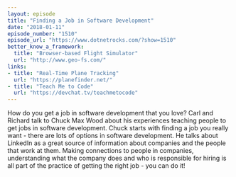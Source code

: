 ```yaml
---
layout: episode
title: "Finding a Job in Software Development"
date: "2018-01-11"
episode_number: "1510"
episode_url: "https://www.dotnetrocks.com/?show=1510"
better_know_a_framework:
  title: "Browser-based Flight Simulator"
  url: "http://www.geo-fs.com/"
links:
- title: "Real-Time Plane Tracking"
  url: "https://planefinder.net/"
- title: "Teach Me to Code"
  url: "https://devchat.tv/teachmetocode"
---
```


How do you get a job in software development that you love? Carl and Richard talk to Chuck Max Wood about his experiences teaching people to get jobs in software development. Chuck starts with finding a job you really want - there are lots of options in software development. He talks about LinkedIn as a great source of information about companies and the people that work at them. Making connections to people in companies, understanding what the company does and who is responsible for hiring is all part of the practice of getting the right job - you can do it!
